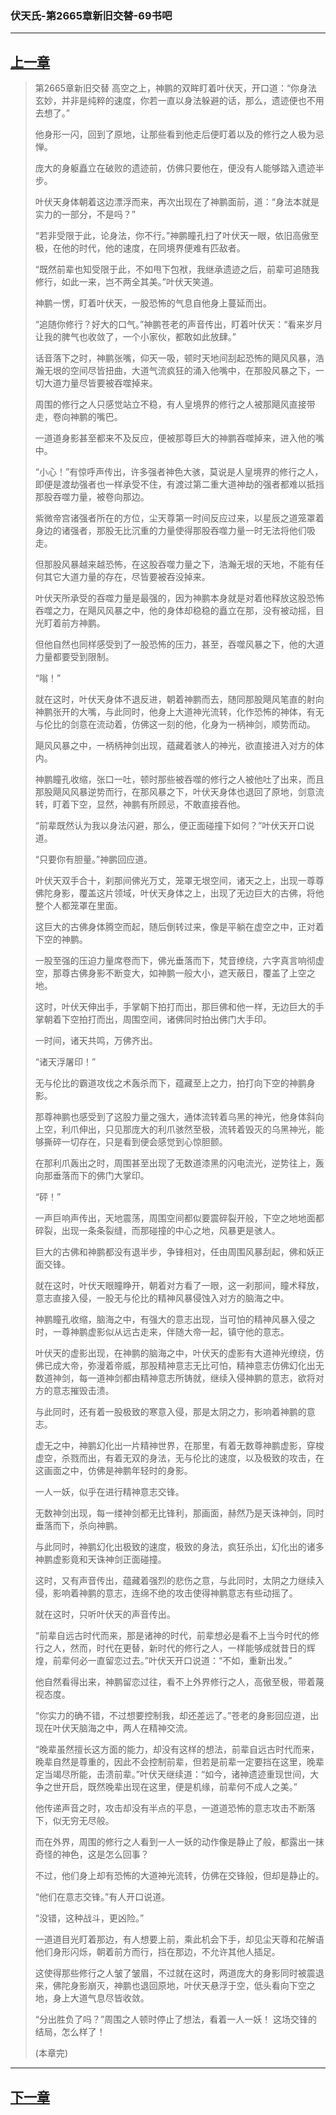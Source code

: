 ### 伏天氏-第2665章新旧交替-69书吧

--------
[上一章](./ebb87234f4cf7aa044da6f6512e44abd.md)
--------


>
>
>
>第2665章新旧交替
>高空之上，神鹏的双眸盯着叶伏天，开口道：“你身法玄妙，并非是纯粹的速度，你若一直以身法躲避的话，那么，遗迹便也不用去想了。”
>
>他身形一闪，回到了原地，让那些看到他走后便盯着以及的修行之人极为忌惮。
>
>庞大的身躯矗立在破败的遗迹前，仿佛只要他在，便没有人能够踏入遗迹半步。
>
>叶伏天身体朝着这边漂浮而来，再次出现在了神鹏面前，道：“身法本就是实力的一部分，不是吗？”
>
>“若非受限于此，论身法，你不行。”神鹏瞳孔扫了叶伏天一眼，依旧高傲至极，在他的时代，他的速度，在同境界便难有匹敌者。
>
>“既然前辈也知受限于此，不如甩下包袱，我继承遗迹之后，前辈可追随我修行，如此一来，岂不两全其美。”叶伏天笑道。
>
>神鹏一愣，盯着叶伏天，一股恐怖的气息自他身上蔓延而出。
>
>“追随你修行？好大的口气。”神鹏苍老的声音传出，盯着叶伏天：“看来岁月让我的脾气也收敛了，一个小家伙，都敢如此放肆。”
>
>话音落下之时，神鹏张嘴，仰天一吸，顿时天地间刮起恐怖的飓风风暴，浩瀚无垠的空间尽皆扭曲，大道气流疯狂的涌入他嘴中，在那股风暴之下，一切大道力量尽皆要被吞噬掉来。
>
>周围的修行之人只感觉站立不稳，有人皇境界的修行之人被那飓风直接带走，卷向神鹏的嘴巴。
>
>一道道身影甚至都来不及反应，便被那尊巨大的神鹏吞噬掉来，进入他的嘴中。
>
>“小心！”有惊呼声传出，许多强者神色大骇，莫说是人皇境界的修行之人，即便是渡劫强者也一样承受不住，有渡过第二重大道神劫的强者都难以抵挡那股吞噬力量，被卷向那边。
>
>紫微帝宫诸强者所在的方位，尘天尊第一时间反应过来，以星辰之道笼罩着身边的诸强者，那股无比沉重的力量使得那股吞噬力量一时无法将他们吸走。
>
>但那股风暴越来越恐怖，在这股吞噬力量之下，浩瀚无垠的天地，不能有任何其它大道力量的存在，尽皆要被吞没掉来。
>
>叶伏天所承受的吞噬力量是最强的，因为神鹏本身就是对着他释放这股恐怖吞噬之力，在飓风风暴之中，他的身体却稳稳的矗立在那，没有被动摇，目光盯着前方神鹏。
>
>但他自然也同样感受到了一股恐怖的压力，甚至，吞噬风暴之下，他的大道力量都要受到限制。
>
>“嗡！”
>
>就在这时，叶伏天身体不退反进，朝着神鹏而去，随同那股飓风笔直的射向神鹏张开的大嘴，与此同时，他身上大道神光流转，化作恐怖的神体，有无与伦比的剑意在流动着，仿佛这一刻的他，化身为一柄神剑，顺势而动。
>
>飓风风暴之中，一柄柄神剑出现，蕴藏着骇人的神光，欲直接进入对方的体内。
>
>神鹏瞳孔收缩，张口一吐，顿时那些被吞噬的修行之人被他吐了出来，而且那股飓风风暴逆势而行，在那风暴之下，叶伏天身体也退回了原地，剑意流转，盯着下空，显然，神鹏有所顾忌，不敢直接吞他。
>
>“前辈既然认为我以身法闪避，那么，便正面碰撞下如何？”叶伏天开口说道。
>
>“只要你有胆量。”神鹏回应道。
>
>叶伏天双手合十，刹那间佛光万丈，笼罩无垠空间，诸天之上，出现一尊尊佛陀身影，覆盖这片领域，叶伏天身体之上，出现了无边巨大的古佛，将他整个人都笼罩在里面。
>
>这巨大的古佛身体腾空而起，随后倒转过来，像是平躺在虚空之中，正对着下空的神鹏。
>
>一股至强的压迫力量席卷而下，佛光垂落而下，梵音缭绕，六字真言响彻虚空，那尊古佛身影不断变大，如神鹏一般大小，遮天蔽日，覆盖了上空之地。
>
>这时，叶伏天伸出手，手掌朝下拍打而出，那巨佛和他一样，无边巨大的手掌朝着下空拍打而出，周围空间，诸佛同时拍出佛门大手印。
>
>一时间，诸天共鸣，万佛齐出。
>
>“诸天浮屠印！”
>
>无与伦比的霸道攻伐之术轰杀而下，蕴藏至上之力，拍打向下空的神鹏身影。
>
>那尊神鹏也感受到了这股力量之强大，通体流转着乌黑的神光，他身体斜向上空，利爪伸出，只见那庞大的利爪骇然至极，流转着毁灭的乌黑神光，能够撕碎一切存在，只是看到便会感觉到心惊胆颤。
>
>在那利爪轰出之时，周围甚至出现了无数道漆黑的闪电流光，逆势往上，轰向那垂落而下的佛门大掌印。
>
>“砰！”
>
>一声巨响声传出，天地震荡，周围空间都似要震碎裂开般，下空之地地面都碎裂，出现一条条裂缝，而那碰撞的中心之地，风暴更是骇人。
>
>巨大的古佛和神鹏都没有退半步，争锋相对，任由周围风暴刮起，佛和妖正面交锋。
>
>就在这时，叶伏天眼瞳睁开，朝着对方看了一眼，这一刹那间，瞳术释放，意志直接入侵，一股无与伦比的精神风暴侵蚀入对方的脑海之中。
>
>神鹏瞳孔收缩，脑海之中，有强大的意志出现，当可怕的精神风暴入侵之时，一尊神鹏虚影似从远古走来，伴随大帝一起，镇守他的意志。
>
>叶伏天的虚影出现，在神鹏的脑海之中，叶伏天的虚影有大道神光缭绕，仿佛已成大帝，弥漫着帝威，那股精神意志无比可怕，精神意志仿佛幻化出无数道神剑，每一道神剑都由精神意志所铸就，继续入侵神鹏的意志，欲将对方的意志摧毁击溃。
>
>与此同时，还有着一股极致的寒意入侵，那是太阴之力，影响着神鹏的意志。
>
>虚无之中，神鹏幻化出一片精神世界，在那里，有着无数尊神鹏虚影，穿梭虚空，杀戮而出，有着无双的身法，无与伦比的速度，以及极致的攻击，在这画面之中，仿佛是神鹏年轻时的身影。
>
>一人一妖，似乎在进行精神意志交锋。
>
>无数神剑出现，每一缕神剑都无比锋利，那画面，赫然乃是天诛神剑，同时垂落而下，杀向神鹏。
>
>与此同时，神鹏幻化出极致的速度，极致的身法，疯狂杀出，幻化出的诸多神鹏虚影竟和天诛神剑正面碰撞。
>
>这时，又有声音传出，蕴藏着强烈的悲伤之意，与此同时，太阴之力继续入侵，影响着神鹏的意志，连绵不绝的攻击使得神鹏意志有些动摇了。
>
>就在这时，只听叶伏天的声音传出。
>
>“前辈自远古时代而来，那是诸神的时代，前辈想必是看不上当今时代的修行之人，然而，时代在更替，新时代的修行之人，一样能够成就昔日的辉煌，前辈何必一直留恋过去。”叶伏天开口说道：“不如，重新出发。”
>
>他自然看得出来，神鹏留恋过往，看不上外界修行之人，高傲至极，带着蔑视态度。
>
>“你实力的确不错，不过想要控制我，却还差远了。”苍老的身影回应道，出现在叶伏天脑海之中，两人在精神交流。
>
>“晚辈虽然擅长这方面的能力，却没有这样的想法，前辈自远古时代而来，晚辈自然是尊重的，因此不会控制前辈，但若是前辈一定要挡在这里，晚辈定当竭尽所能，击溃前辈。”叶伏天继续道：“如今，诸神遗迹重现世间，大争之世开启，既然晚辈出现在这里，便是机缘，前辈何不成人之美。”
>
>他传递声音之时，攻击却没有半点的平息，一道道恐怖的意志攻击不断落下，似无穷无尽般。
>
>而在外界，周围的修行之人看到一人一妖的动作像是静止了般，都露出一抹奇怪的神色，这是怎么回事？
>
>不过，他们身上却有恐怖的大道神光流转，仿佛在交锋般，但却是静止的。
>
>“他们在意志交锋。”有人开口说道。
>
>“没错，这种战斗，更凶险。”
>
>一道道目光盯着那边，有人想要上前，乘此机会下手，却见尘天尊和花解语他们身形闪烁，朝着前方而行，挡在那边，不允许其他人插足。
>
>这使得那些修行之人皱了皱眉，不过就在这时，两道庞大的身影同时被震退来，佛陀身影崩灭，神鹏也退回原地，叶伏天悬浮于空，低头看向下空之地，身上大道气息尽皆收敛。
>
>“分出胜负了吗？”周围之人顿时停止了想法，看着一人一妖！
>这场交锋的结局，怎么样了！
>
>(本章完)
>
>

--------
[下一章](./ae731eb0b02480e245bb2619cecf3945.md)
--------
